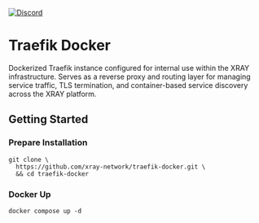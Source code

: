 <a href="https://discord.gg/WhZmm46APN"><img alt="Discord" src="https://img.shields.io/discord/852538978946383893?style=for-the-badge&logo=discord&label=Discord&labelColor=%231940ED&color=%233FCB9B"></a>

# Traefik Docker

Dockerized Traefik instance configured for internal use within the XRAY infrastructure. Serves as a reverse proxy and routing layer for managing service traffic, TLS termination, and container-based service discovery across the XRAY platform.

## Getting Started

### Prepare Installation

``` console
git clone \
  https://github.com/xray-network/traefik-docker.git \
  && cd traefik-docker
```
  
### Docker Up

``` console
docker compose up -d
```
